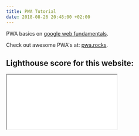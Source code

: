 ```yaml
---
title: PWA Tutorial
date: 2018-08-26 20:48:00 +02:00
---
```


PWA basics on [google web fundamentals](https://developers.google.com/web/fundamentals/codelabs/your-first-pwapp).

Check out awesome PWA's at: [pwa.rocks](https://pwa.rocks).

## Lighthouse score for this website:
<iframe src="{{ '/lighthouse-score.html' | absolute_url }}">



